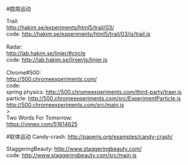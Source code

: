 #圆周运动

Trail:<br>
http://hakim.se/experiments/html5/trail/03/<br>
code:
http://hakim.se/experiments/html5/trail/03/js/trail.js<br><br>
Radar:<br>
http://lab.hakim.se/linjer/#circle<br>
code:
http://lab.hakim.se/linjer/js/linjer.js<br><br>
Chrome#500:<br>
http://500.chromeexperiments.com/<br>
code:<br>
spring physics: http://500.chromeexperiments.com/third-party/traer.js<br>
particle: http://500.chromeexperiments.com/src/ExperimentParticle.js<br>
http://500.chromeexperiments.com/src/main.js<br>><br>
Two Words For Tomorrow:<br>
https://vimeo.com/51614625


#软体运动
Candy-crash:
http://paperjs.org/examples/candy-crash/<br>

StaggeringBeauty:
http://www.staggeringbeauty.com/<br>
code:
http://www.staggeringbeauty.com/src/main.js<br>

